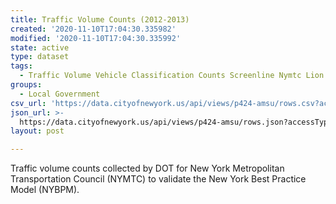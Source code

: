 ```yaml
---
title: Traffic Volume Counts (2012-2013)
created: '2020-11-10T17:04:30.335982'
modified: '2020-11-10T17:04:30.335992'
state: active
type: dataset
tags:
  - Traffic Volume Vehicle Classification Counts Screenline Nymtc Lion
groups:
  - Local Government
csv_url: 'https://data.cityofnewyork.us/api/views/p424-amsu/rows.csv?accessType=DOWNLOAD'
json_url: >-
  https://data.cityofnewyork.us/api/views/p424-amsu/rows.json?accessType=DOWNLOAD
layout: post

---
```

Traffic volume counts collected by DOT for New York Metropolitan Transportation Council (NYMTC) to validate the New York Best Practice Model (NYBPM).
